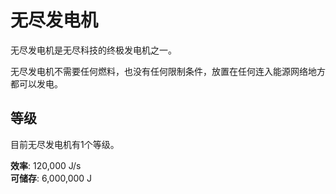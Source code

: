 # 无尽发电机

无尽发电机是无尽科技的终极发电机之一。

无尽发电机不需要任何燃料，也没有任何限制条件，放置在任何连入能源网络地方都可以发电。

## 等级

目前无尽发电机有1个等级。

**效率**: 120,000 J/s  
**可储存**: 6,000,000 J
